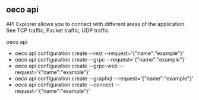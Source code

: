 
## oeco api
API Explorer allows you to connect with different areas of the application.
See TCP traffic, Packet traffic, UDP traffic


oeco api
- oeco api configuration create --rest --request='{"name":"example"}'
- oeco api configuration create --grpc --request='{"name":"example"}'
- oeco api configuration create --grpc-web --request='{"name":"example"}'
- oeco api configuration create --graphql --request='{"name":"example"}'
- oeco api configuration create --connect --request='{"name":"example"}'